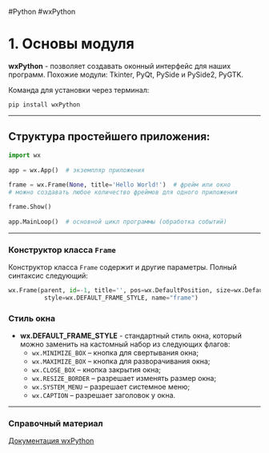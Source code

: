 #Python #wxPython

# 1. Основы модуля

**wxPython** - позволяет создавать оконный интерфейс для наших программ. Похожие модули: Tkinter, PyQt, PySide и PySide2, PyGTK.

Команда для установки через терминал:
```
pip install wxPython
```

---

## Структура простейшего приложения:

```python
import wx
 
app = wx.App()  # экземпляр приложения
 
frame = wx.Frame(None, title='Hello World!')  # фрейм или окно
# можно создавать любое количество фреймов для одного приложения

frame.Show()
 
app.MainLoop()  # основной цикл программы (обработка событий)
```

---

### Конструктор класса `Frame`

Конструктор класса `Frame` содержит и другие параметры. Полный синтаксис следующий:

```python
wx.Frame(parent, id=-1, title='', pos=wx.DefaultPosition, size=wx.DefaultSize, 
          style=wx.DEFAULT_FRAME_STYLE, name="frame")
```

### Стиль окна

- **wx.DEFAULT_FRAME_STYLE** - стандартный стиль окна, который можно заменить на кастомный набор из следующих флагов:
  - `wx.MINIMIZE_BOX` – кнопка для свертывания окна;
  - `wx.MAXIMIZE_BOX` – кнопка для разворачивания окна;
  - `wx.CLOSE_BOX` – кнопка закрытия окна;
  - `wx.RESIZE_BORDER` – разрешает изменять размер окна;
  - `wx.SYSTEM_MENU` – разрешает системное меню;
  - `wx.CAPTION` – разрешает заголовок у окна.

---

### Справочный материал
[Документация wxPython](https://docs.wxpython.org)
